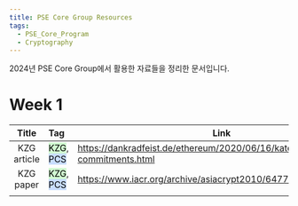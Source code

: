 ```yaml
---
title: PSE Core Group Resources
tags:
  - PSE_Core_Program
  - Cryptography
---
```


2024년 PSE Core Group에서 활용한 자료들을 정리한 문서입니다.

# Week 1

|    Title     | Tag                                                                                              | Link                                                                         |
| :----------: | :----------------------------------------------------------------------------------------------- | ---------------------------------------------------------------------------- |
| KZG  article | <mark style="background: #BBFABBA6;">KZG</mark>, <mark style="background: #ADCCFFA6;">PCS</mark> | https://dankradfeist.de/ethereum/2020/06/16/kate-polynomial-commitments.html |
|  KZG paper   | <mark style="background: #BBFABBA6;">KZG</mark>, <mark style="background: #ADCCFFA6;">PCS</mark> | https://www.iacr.org/archive/asiacrypt2010/6477178/6477178.pdf               |
|              |                                                                                                  |                                                                              |
